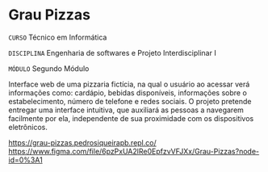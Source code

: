 # Grau Pizzas
`CURSO` Técnico em Informática

`DISCIPLINA` Engenharia de softwares e Projeto Interdisciplinar I

`MÓDULO` Segundo Módulo

Interface web de uma pizzaria fictícia, na qual o usuário ao acessar verá informações como: cardápio, bebidas disponíveis, informações sobre o estabelecimento, número de telefone e redes sociais. O projeto pretende entregar uma interface intuitiva, que auxiliará as pessoas a navegarem facilmente por ela, independente de sua proximidade com os dispositivos eletrônicos.

https://grau-pizzas.pedrosiqueirapb.repl.co/
https://www.figma.com/file/6pzPxUA2lRe0EpfzvVFJXx/Grau-Pizzas?node-id=0%3A1
